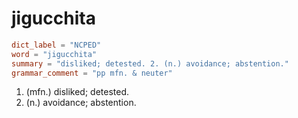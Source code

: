 # jigucchita

``` toml
dict_label = "NCPED"
word = "jigucchita"
summary = "disliked; detested. 2. (n.) avoidance; abstention."
grammar_comment = "pp mfn. & neuter"
```

1. (mfn.) disliked; detested.
2. (n.) avoidance; abstention.

